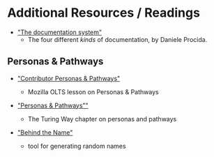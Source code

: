 # Additional Resources / Readings

* ["The documentation system"](https://documentation.divio.com/)
  - The four different *kinds* of documentation, by Daniele Procida.

## Personas & Pathways

* ["Contributor Personas & Pathways"](https://mozilla.github.io/open-leadership-training-series/articles/building-communities-of-contributors/bring-on-contributors-using-personas-and-pathways/)
  - Mozilla OLTS lesson on Personas & Pathways
  
* ["Personas & Pathways""](https://the-turing-way.netlify.app/project-design/persona.html)
  - The Turing Way chapter on personas and pathways
  
* ["Behind the Name"](https://www.behindthename.com/random/)
  - tool for generating random names